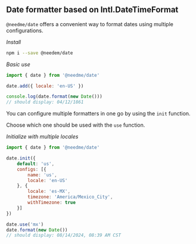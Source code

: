 ## Date formatter based on Intl.DateTimeFormat

```@needme/date``` offers a convenient way to format dates using multiple configurations.

*Install*
```bash
npm i --save @needem/date
```

*Basic use*
```js
import { date } from '@needme/date'

date.add({ locale: 'en-US' })

console.log(date.format(new Date()))
// should display: 04/12/1861
```

You can configure multiple formatters in one go by using the ```init``` function.

Choose which one should be used with the ```use``` function.


*Initialize with multiple locales*
```js
import { date } from '@needme/date'

date.init({
	default: 'us',
	configs: [{ 
		name: 'us',
		locale: 'en-US' 
	}, {
        locale: 'es-MX',
        timezone: 'America/Mexico_City',
        withTimezone: true
    }]	
})

date.use('mx')
date.format(new Date())
// should display: 08/14/2024, 08:39 AM CST
```